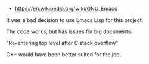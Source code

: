 * https://en.wikipedia.org/wiki/GNU_Emacs

It was a bad decision to use Emacs Lisp for this project.

The code works, but has issues for big documents.

"Re-entering top level after C stack overflow"

C++ would have been better suited for the job.
